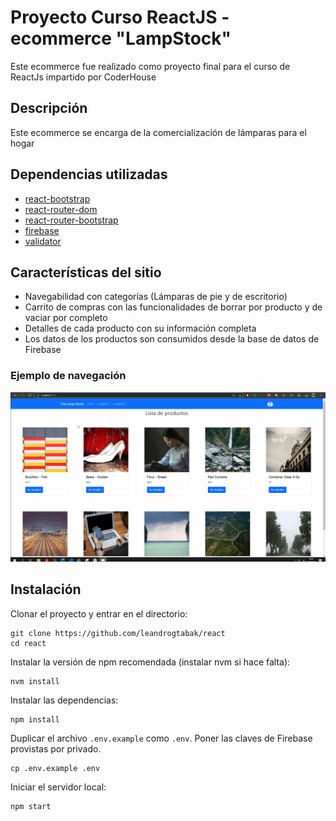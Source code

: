 # Proyecto Curso ReactJS - ecommerce "LampStock"
Este ecommerce fue realizado como proyecto final para el curso de ReactJs impartido por CoderHouse

## Descripción
Este ecommerce se encarga de la comercialización de lámparas para el hogar

## Dependencias utilizadas

-   [react-bootstrap](https://react-bootstrap.netlify.app/)
-   [react-router-dom](https://reactrouter.com/)
-   [react-router-bootstrap](https://github.com/react-bootstrap/react-router-bootstrap/)
-   [firebase]([https://www.npmjs.com/package/firebase](https://www.npmjs.com/package/firebase))
-   [validator](https://www.npmjs.com/package/validator)

## Características del sitio

- Navegabilidad con categorías (Lámparas de pie y de escritorio)
- Carrito de compras con las funcionalidades de borrar por producto y de vaciar por completo
- Detalles de cada producto con su información completa
- Los datos de los productos son consumidos desde la base de datos de Firebase 
### Ejemplo de navegación

![video-navegacion](https://github.com/leandrogtabak/react/blob/master/img/Navegacion.gif)

## Instalación




Clonar el proyecto y entrar en el directorio:


```
git clone https://github.com/leandrogtabak/react
cd react
```
Instalar la versión de npm recomendada (instalar nvm si hace falta):
```
nvm install
```
Instalar las dependencias:
```
npm install
```
Duplicar el archivo  `.env.example`  como  `.env`. Poner las claves de Firebase provistas por privado.

```
cp .env.example .env

```

Iniciar el servidor local:
```
npm start
```